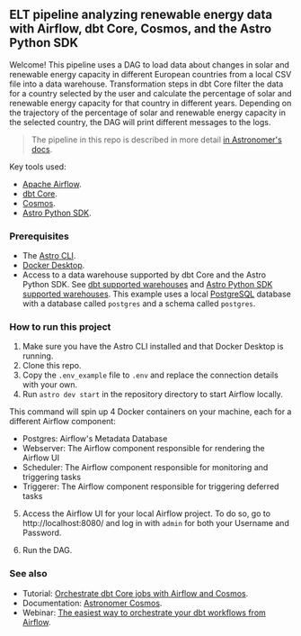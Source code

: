 ## ELT pipeline analyzing renewable energy data with Airflow, dbt Core, Cosmos, and the Astro Python SDK

Welcome! This pipeline uses a DAG to load data about changes in solar and renewable energy capacity in different European countries from a local CSV file into a data warehouse. Transformation steps in dbt Core filter the data for a country selected by the user and calculate the percentage of solar and renewable energy capacity for that country in different years. Depending on the trajectory of the percentage of solar and renewable energy capacity in the selected country, the DAG will print different messages to the logs.

> The pipeline in this repo is described in more detail [in Astronomer's docs](https://docs.astronomer.io/learn/use-case-airflow-dbt).

Key tools used:

- [Apache Airflow](https://airflow.apache.org/docs/apache-airflow/stable/index.html).
- [dbt Core](https://docs.getdbt.com/docs/introduction).
- [Cosmos](https://github.com/astronomer/astronomer-cosmos).
- [Astro Python SDK](https://astro-sdk-python.readthedocs.io/en/stable/index.html).

### Prerequisites

- The [Astro CLI](https://docs.astronomer.io/astro/cli/overview).
- [Docker Desktop](https://www.docker.com/products/docker-desktop).
- Access to a data warehouse supported by dbt Core and the Astro Python SDK. See [dbt supported warehouses](https://docs.getdbt.com/docs/supported-data-platforms) and [Astro Python SDK supported warehouses](https://astro-sdk-python.readthedocs.io/en/stable/supported_databases.html). This example uses a local [PostgreSQL](https://www.postgresql.org/) database with a database called `postgres` and a schema called `postgres`.

### How to run this project

1. Make sure you have the Astro CLI installed and that Docker Desktop is running.
2. Clone this repo.
3. Copy the `.env_example` file to `.env` and replace the connection details with your own.
4. Run `astro dev start` in the repository directory to start Airflow locally.

This command will spin up 4 Docker containers on your machine, each for a different Airflow component:

- Postgres: Airflow's Metadata Database
- Webserver: The Airflow component responsible for rendering the Airflow UI
- Scheduler: The Airflow component responsible for monitoring and triggering tasks
- Triggerer: The Airflow component responsible for triggering deferred tasks

5. Access the Airflow UI for your local Airflow project. To do so, go to http://localhost:8080/ and log in with `admin` for both your Username and Password.

6. Run the DAG.

### See also

- Tutorial: [Orchestrate dbt Core jobs with Airflow and Cosmos](https://deploy-preview-2389--gallant-neumann-56599d.netlify.app/learn/airflow-dbt).
- Documentation: [Astronomer Cosmos](https://astronomer.github.io/astronomer-cosmos/).
- Webinar: [The easiest way to orchestrate your dbt workflows from Airflow](https://www.astronomer.io/events/webinars/the-easiest-way-to-orchestrate-your-dbt-workflows-from-airflow/).
